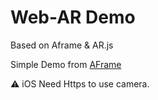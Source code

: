 # Web-AR Demo

Based on Aframe & AR.js

Simple Demo from [AFrame](https://aframe.io/blog/arjs3/)

⚠ iOS Need Https to use camera.